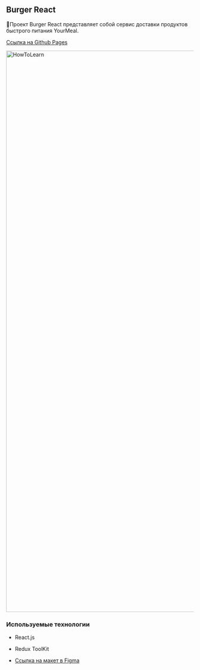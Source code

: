 ## Burger React

🍔Проект Burger React представляет собой сервис доставки продуктов быстрого питания YourMeal.

[Ссылка на Github Pages](https://mikhailyandex.github.io/BurgerReact/)

<img width="1503" alt="HowToLearn" src="https://user-images.githubusercontent.com/114576286/225888172-08b8a113-05f3-48c2-8f33-9abc45aabff6.png">

### Используемые технологии
* React.js
* Redux ToolKit

* [Ссылка на макет в Figma](https://www.figma.com/file/zAASWcZBpUyFVnPFAYX8HH/YouMeal-(youtube)?node-id=0-1&t=PaTU4RDIrokxSwAl-0)